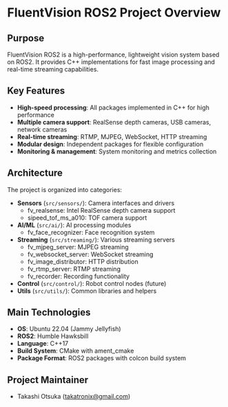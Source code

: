 # FluentVision ROS2 Project Overview

## Purpose
FluentVision ROS2 is a high-performance, lightweight vision system based on ROS2. It provides C++ implementations for fast image processing and real-time streaming capabilities.

## Key Features
- **High-speed processing**: All packages implemented in C++ for high performance
- **Multiple camera support**: RealSense depth cameras, USB cameras, network cameras
- **Real-time streaming**: RTMP, MJPEG, WebSocket, HTTP streaming
- **Modular design**: Independent packages for flexible configuration
- **Monitoring & management**: System monitoring and metrics collection

## Architecture
The project is organized into categories:
- **Sensors** (`src/sensors/`): Camera interfaces and drivers
  - fv_realsense: Intel RealSense depth camera support
  - sipeed_tof_ms_a010: TOF camera support
- **AI/ML** (`src/ai/`): AI processing modules
  - fv_face_recognizer: Face recognition system
- **Streaming** (`src/streaming/`): Various streaming servers
  - fv_mjpeg_server: MJPEG streaming
  - fv_websocket_server: WebSocket streaming
  - fv_image_distributor: HTTP distribution
  - fv_rtmp_server: RTMP streaming
  - fv_recorder: Recording functionality
- **Control** (`src/control/`): Robot control nodes (future)
- **Utils** (`src/utils/`): Common libraries and helpers

## Main Technologies
- **OS**: Ubuntu 22.04 (Jammy Jellyfish)
- **ROS2**: Humble Hawksbill
- **Language**: C++17
- **Build System**: CMake with ament_cmake
- **Package Format**: ROS2 packages with colcon build system

## Project Maintainer
- Takashi Otsuka (takatronix@gmail.com)